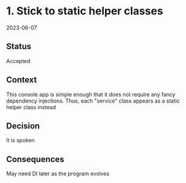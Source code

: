 # 1. Stick to static helper classes

2023-06-07

## Status

Accepted

## Context

This console app is simple enough that it does not require any fancy dependency injections. Thus, each "service" class appears as a static helper class instead

## Decision

It is spoken

## Consequences

May need DI later as the program evolves